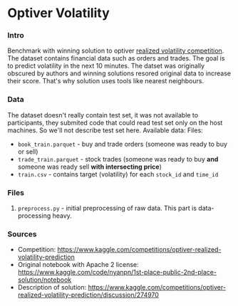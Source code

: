 # Optiver Volatility

### Intro

Benchmark with winning solution to optiver [realized volatility competition](https://www.kaggle.com/competitions/optiver-realized-volatility-prediction). The dataset contains financial data such as orders and trades. The goal is to predict volatility in the next 10 minutes. The datset was originally obscured by authors and winning solutions resored original data to increase their score. That's why solution uses tools like nearest neighbours. 

### Data

The dataset doesn't really contain test set, it was not available to participants, they submited code that could read 
test set only on the host machines. So we'll not describe test set here. Available data:
Files:
- `book_train.parquet` - buy and trade orders (someone was ready to buy or sell)
- `trade_train.parquet` - stock trades (someone was ready to buy **and** someone was ready sell **with intersecting price**)
- `train.csv` - contains target (volatility) for each `stock_id` and `time_id`

### Files

1. `preprocess.py` - initial preprocessing of raw data. This part is data-processing heavy.

### Sources

- Competition: https://www.kaggle.com/competitions/optiver-realized-volatility-prediction
- Original notebook with Apache 2 license: https://www.kaggle.com/code/nyanpn/1st-place-public-2nd-place-solution/notebook
- Description of solution: https://www.kaggle.com/competitions/optiver-realized-volatility-prediction/discussion/274970